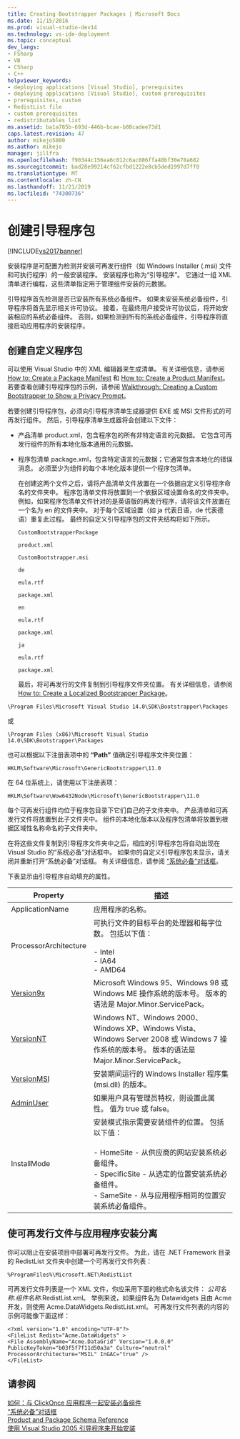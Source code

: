 ```yaml
---
title: Creating Bootstrapper Packages | Microsoft Docs
ms.date: 11/15/2016
ms.prod: visual-studio-dev14
ms.technology: vs-ide-deployment
ms.topic: conceptual
dev_langs:
- FSharp
- VB
- CSharp
- C++
helpviewer_keywords:
- deploying applications [Visual Studio], prerequisites
- deploying applications [Visual Studio], custom prerequisites
- prerequisites, custom
- RedistList file
- custom prerequisites
- redistributables list
ms.assetid: ba1a785b-693d-446b-bcae-b88cadee73d1
caps.latest.revision: 47
author: mikejo5000
ms.author: mikejo
manager: jillfra
ms.openlocfilehash: f90344c156ea6c012c6ac086ffa40bf30e78a682
ms.sourcegitcommit: bad28e99214cf62cfbd1222e8cb5ded1997d7ff0
ms.translationtype: MT
ms.contentlocale: zh-CN
ms.lasthandoff: 11/21/2019
ms.locfileid: "74300736"
---
```

# <a name="creating-bootstrapper-packages"></a>创建引导程序包
[!INCLUDE[vs2017banner](../includes/vs2017banner.md)]

安装程序是可配置为检测并安装可再发行组件（如 Windows Installer (.msi) 文件和可执行程序）的一般安装程序。 安装程序也称为“引导程序”。 它通过一组 XML 清单进行编程，这些清单指定用于管理组件安装的元数据。  
  
 引导程序首先检测是否已安装所有系统必备组件。 如果未安装系统必备组件，引导程序将首先显示相关许可协议。 接着，在最终用户接受许可协议后，将开始安装相应的系统必备组件。 否则，如果检测到所有的系统必备组件，引导程序将直接启动应用程序的安装程序。  
  
## <a name="creating-custom-packages"></a>创建自定义程序包  
 可以使用 Visual Studio 中的 XML 编辑器来生成清单。 有关详细信息，请参阅 [How to: Create a Package Manifest](../deployment/how-to-create-a-package-manifest.md) 和 [How to: Create a Product Manifest](../deployment/how-to-create-a-product-manifest.md)。 若要查看创建引导程序包的示例，请参阅 [Walkthrough: Creating a Custom Bootstrapper to Show a Privacy Prompt](../deployment/walkthrough-creating-a-custom-bootstrapper-to-show-a-privacy-prompt.md)。  
  
 若要创建引导程序包，必须向引导程序清单生成器提供 EXE 或 MSI 文件形式的可再发行组件。 然后，引导程序清单生成器将会创建以下文件：  
  
- 产品清单 product.xml，包含程序包的所有非特定语言的元数据。 它包含可再发行组件的所有本地化版本通用的元数据。  
  
- 程序包清单 package.xml，包含特定语言的元数据；它通常包含本地化的错误消息。 必须至少为组件的每个本地化版本提供一个程序包清单。  
  
  在创建这两个文件之后，请将产品清单文件放置在一个依据自定义引导程序命名的文件夹中。 程序包清单文件将放置到一个依据区域设置命名的文件夹中。 例如，如果程序包清单文件针对的是英语版的再发行程序，请将该文件放置在一个名为 en 的文件夹中。 对于每个区域设置（如 ja 代表日语，de 代表德语）重复此过程。 最终的自定义引导程序包的文件夹结构将如下所示。  
  
  `CustomBootstrapperPackage`  
  
  `product.xml`  
  
  `CustomBootstrapper.msi`  
  
  `de`  
  
  `eula.rtf`  
  
  `package.xml`  
  
  `en`  
  
  `eula.rtf`  
  
  `package.xml`  
  
  `ja`  
  
  `eula.rtf`  
  
  `package.xml`  
  
  最后，将可再发行的文件复制到引导程序文件夹位置。 有关详细信息，请参阅 [How to: Create a Localized Bootstrapper Package](../deployment/how-to-create-a-localized-bootstrapper-package.md)。  
  
```  
\Program Files\Microsoft Visual Studio 14.0\SDK\Bootstrapper\Packages  
```  
  
 或  
  
```  
\Program Files (x86)\Microsoft Visual Studio 14.0\SDK\Bootstrapper\Packages  
```  
  
 也可以根据以下注册表项中的 **“Path”** 值确定引导程序文件夹位置：  
  
```  
HKLM\Software\Microsoft\GenericBootstrapper\11.0  
```  
  
 在 64 位系统上，请使用以下注册表项：  
  
```  
HKLM\Software\Wow6432Node\Microsoft\GenericBootstrapper\11.0  
```  
  
 每个可再发行组件均位于程序包目录下它们自己的子文件夹中。 产品清单和可再发行文件将放置到此子文件夹中。 组件的本地化版本以及程序包清单将放置到根据区域性名称命名的子文件夹中。  
  
 在将这些文件复制到引导程序文件夹中之后，相应的引导程序包将自动出现在 Visual Studio 的“系统必备”对话框中。 如果你的自定义引导程序包未显示，请关闭并重新打开“系统必备”对话框。 有关详细信息，请参阅 [“系统必备”对话框](../ide/reference/prerequisites-dialog-box.md)。  
  
 下表显示由引导程序自动填充的属性。  
  
|Property|描述|  
|--------------|-----------------|  
|ApplicationName|应用程序的名称。|  
|ProcessorArchitecture|可执行文件的目标平台的处理器和每字位数。 包括以下值：<br /><br /> -   Intel<br />-   IA64<br />-   AMD64|  
|[Version9x](https://msdn.microsoft.com/library/aa372490\(v=vs.140\).aspx)|Microsoft Windows 95、Windows 98 或 Windows ME 操作系统的版本号。 版本的语法是 Major.Minor.ServicePack。|  
|[VersionNT](/windows/desktop/Msi/versionnt)|Windows NT、Windows 2000、Windows XP、Windows Vista、Windows Server 2008 或 Windows 7 操作系统的版本号。 版本的语法是 Major.Minor.ServicePack。|  
|[VersionMSI](https://msdn.microsoft.com/library/aa372493\(v=vs.140\).aspx)|安装期间运行的 Windows Installer 程序集 (msi.dll) 的版本。|  
|[AdminUser](https://msdn.microsoft.com/library/aa367545\(v=vs.140\).aspx)|如果用户具有管理员特权，则设置此属性。 值为 true 或 false。|  
|InstallMode|安装模式指示需要安装组件的位置。 包括以下值：<br /><br /> -   HomeSite - 从供应商的网站安装系统必备组件。<br />-   SpecificSite - 从选定的位置安装系统必备组件。<br />-   SameSite - 从与应用程序相同的位置安装系统必备组件。|  
  
## <a name="separating-redistributables-from-application-installations"></a>使可再发行文件与应用程序安装分离  
 你可以阻止在安装项目中部署可再发行文件。 为此，请在 .NET Framework 目录的 RedistList 文件夹中创建一个可再发行文件列表：  
  
 `%ProgramFiles%\Microsoft.NET\RedistList`  
  
 可再发行文件列表是一个 XML 文件，你应采用下面的格式命名该文件： *公司名称*.*组件名称*.RedistList.xml。 举例来说，如果组件名为 Datawidgets 且由 Acme 开发，则使用 Acme.DataWidgets.RedistList.xml。 可再发行文件列表的内容的示例可能像下面这样：  
  
```  
<?xml version="1.0" encoding="UTF-8"?>  
<FileList Redist="Acme.DataWidgets" >  
<File AssemblyName="Acme.DataGrid" Version="1.0.0.0" PublicKeyToken="b03f5f7f11d50a3a" Culture="neutral" ProcessorArchitecture="MSIL" InGAC="true" />  
</FileList>  
```  
  
## <a name="see-also"></a>请参阅  
 [如何：与 ClickOnce 应用程序一起安装必备组件](../deployment/how-to-install-prerequisites-with-a-clickonce-application.md)   
 [“系统必备”对话框](../ide/reference/prerequisites-dialog-box.md)   
 [Product and Package Schema Reference](../deployment/product-and-package-schema-reference.md)   
 [使用 Visual Studio 2005 引导程序来开始安装](https://go.microsoft.com/fwlink/?LinkId=107537)
